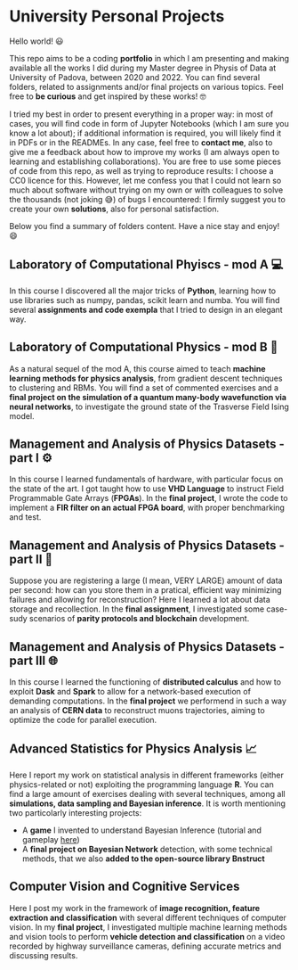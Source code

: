 # University Personal Projects
Hello world! 😃 

This repo aims to be a coding **portfolio** in which I am presenting and making available all the works I did during my Master degree in Physis of Data at University of Padova, between 2020 and 2022. You can find several folders, related to assignments and/or final projects on various topics. Feel free to **be curious** and get inspired by these works! 🤓

I tried my best in order to present everything in a proper way: in most of cases, you will find code in form of Jupyter Notebooks (which I am sure you know a lot about); if additional information is required, you will likely find it in PDFs or in the READMEs. In any case, feel free to **contact me**, also to give me a feedback about how to improve my works (I am always open to learning and establishing collaborations). You are free to use some pieces of code from this repo, as well as trying to reproduce results: I choose a CC0 licence for this. However, let me confess you that I could not learn so much about software without trying on my own or with colleagues to solve the thousands (not joking 😅) of bugs I encountered: I firmly suggest you to create your own **solutions**, also for personal satisfaction.

Below you find a summary of folders content. Have a nice stay and enjoy! 😄 

## Laboratory of Computational Phyiscs - mod A 💻
In this course I discovered all the major tricks of **Python**, learning how to use libraries such as numpy, pandas, scikit learn and numba. You will find several **assignments and code exempla** that I tried to design in an elegant way. 

## Laboratory of Computational Physics - mod B 🧠
As a natural sequel of the mod A, this course aimed to teach **machine learning methods for physics analysis**, from gradient descent techniques to clustering and RBMs. You will find a set of commented exercises and a **final project on the simulation of a quantum many-body wavefunction via neural networks**, to investigate the ground state of the Trasverse Field Ising model.

## Management and Analysis of Physics Datasets - part I ⚙️
In this course I learned fundamentals of hardware, with particular focus on the state of the art. I got taught how to use **VHD Language** to instruct Field Programmable Gate Arrays (**FPGAs**). In the **final project**, I wrote the code to implement a **FIR filter on an actual FPGA board**, with proper benchmarking and test.

## Management and Analysis of Physics Datasets - part II 💾
Suppose you are registering a large (I mean, VERY LARGE) amount of data per second: how can you store them in a pratical, efficient way minimizing failures and allowing for reconstruction? Here I learned a lot about data storage and recollection. In the **final assignment**, I investigated some case-sudy scenarios of **parity protocols and blockchain** development.

## Management and Analysis of Physics Datasets - part III 🌐
In this course I learned the functioning of **distributed calculus** and how to exploit **Dask** and **Spark** to allow for a network-based execution of demanding 
computations. In the **final project** we performend in such a way an analysis of **CERN data** to reconstruct muons trajectories, aiming to optimize the code for parallel execution. 

## Advanced Statistics for Physics Analysis 📈
Here I report my work on statistical analysis in different frameworks (either physics-related or not) exploiting the programming language **R**. You can find a large amount of exercises dealing with several techniques, among all **simulations, data sampling and Bayesian inference**. It is worth mentioning two particolarly interesting projects:
* A **game** I invented to understand Bayesian Inference (tutorial and gameplay [here](https://www.linkedin.com/posts/alessandro-marcomini_bayesian-inference-game-activity-6798181020328951808-DHBu))
* A **final project on Bayesian Network** detection, with some technical methods, that we also **added to the open-source library Bnstruct**

## Computer Vision and Cognitive Services
Here I post my work in the framework of **image recognition, feature extraction and classification** with several different techniques of computer vision. In my **final project**, I investigated multiple machine learning methods and vision tools to perform **vehicle detection and classification** on a video recorded by highway surveillance cameras, defining accurate metrics and discussing results. 

